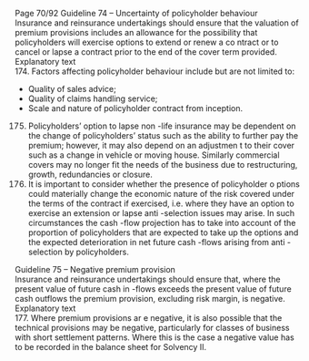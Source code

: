  
Page 70/92 
Guideline 74 – Uncertainty of policyholder behaviour  
Insurance and reinsurance undertakings should ensure that the valuation of premium 
provisions includes an allowance for the possibility that policyholders will exercise options to 
extend or renew a co ntract or to cancel or lapse a contract prior to the end of the cover term 
provided.  
Explanatory text  
174. Factors affecting policyholder behaviour include but are not limited to:  
- Quality of sales advice;  
- Quality of claims handling service;  
- Scale and nature of policyholder contract from inception.  
175. Policyholders’ option to lapse non -life insurance may be dependent on the change of 
policyholders’ status such as the ability to further pay the premium; however, it may also 
depend on an adjustmen t to their cover such as a change in vehicle or moving house. 
Similarly commercial covers may no longer fit the needs of the business due to 
restructuring, growth, redundancies or closure.  
176. It is important to consider whether the presence of policyholder o ptions could materially 
change the economic nature of the risk covered under the terms of the contract if exercised, 
i.e. where they have an option to exercise an extension or lapse anti -selection issues may 
arise. In such circumstances the cash -flow projection has to take into account of the 
proportion of policyholders that are expected to take up the options and the expected deterioration in net future cash -flows arising from anti -selection by policyholders.  
 
Guideline 75 – Negative premium provision  
Insurance and reinsurance undertakings should ensure that, where the present value of future 
cash in -flows exceeds the present value of future cash outflows the premium provision, 
excluding risk margin, is negative.  
Explanatory text  
177. Where premium provisions ar e negative, it is also possible that the technical provisions may 
be negative, particularly for classes of business with short settlement patterns. Where this is the case a negative value has to be recorded in the balance sheet for Solvency II.  
